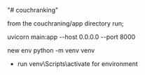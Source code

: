 "# couchranking" 

from the couchraning/app directory run;

uvicorn main:app --host 0.0.0.0 --port 8000

new env
python -m venv venv

* run venv\Scripts\activate for environment

